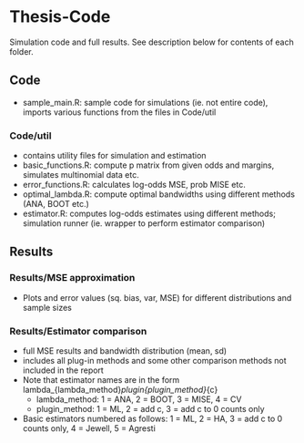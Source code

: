# Thesis-Code
Simulation code and full results. See description below for contents of each folder.

## Code
- sample_main.R: sample code for simulations (ie. not entire code), imports various functions from the files in Code/util

### Code/util
- contains utility files for simulation and estimation
- basic_functions.R: compute p matrix from given odds and margins, simulates multinomial data etc.
- error_functions.R: calculates log-odds MSE, prob MISE etc.
- optimal_lambda.R: compute optimal bandwidths using different methods (ANA, BOOT etc.)
- estimator.R: computes log-odds estimates using different methods; simulation runner (ie. wrapper to perform estimator comparison)

## Results

### Results/MSE approximation
- Plots and error values (sq. bias, var, MSE) for different distributions and sample sizes

### Results/Estimator comparison
- full MSE results and bandwidth distribution (mean, sd)
- includes all plug-in methods and some other comparison methods not included in the report
- Note that estimator names are in the form lambda_{lambda_method}_plugin{plugin_method}_{c}
  - lambda_method: 1 = ANA, 2 = BOOT, 3 = MISE, 4 = CV
  - plugin_method: 1 = ML, 2 = add c, 3 = add c to 0 counts only
- Basic estimators numbered as follows: 1 = ML, 2 = HA, 3 = add c to 0 counts only, 4 = Jewell, 5 = Agresti

